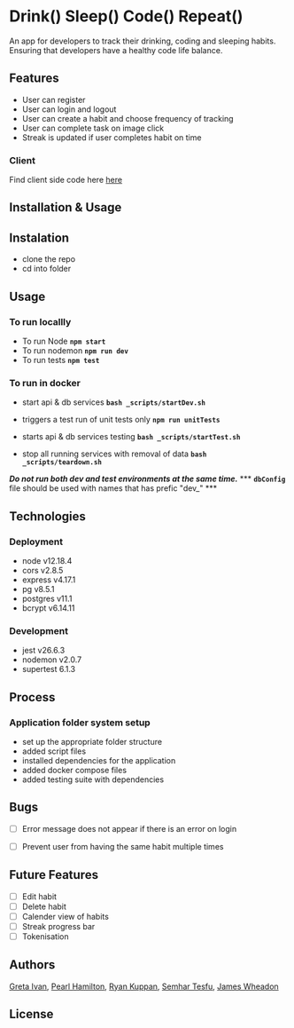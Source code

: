 # Drink() Sleep() Code() Repeat()
An app for developers to track their drinking, coding and sleeping habits. Ensuring that developers have a healthy code life balance. 

## Features 
+ User can register 
+ User can login and logout
+ User can create a habit and choose frequency of tracking
+ User can complete task on image click 
+ Streak is updated if user completes habit on time

### Client 
Find client side code here [here](https://github.com/gretaivan/habit-tracker-client)

## Installation & Usage 
## Instalation 
+ clone the repo
+ cd into folder

## Usage
### To run locallly
+ To run Node
**`npm start`**
+ To run nodemon
**`npm run dev`**
+ To run tests
**`npm test`**


### To run in docker
+  start api & db services
**`bash _scripts/startDev.sh`**
 
+ triggers a test run of unit tests only
**`npm run unitTests`** 
  
+ starts api & db services testing
**`bash _scripts/startTest.sh`**

+ stop all running services with removal of data
**`bash _scripts/teardown.sh`**


***Do not run both dev and test environments at the same time.***
*** **`dbConfig`** file should be used with names that has prefic "dev_" ***

## Technologies
### Deployment

+ node v12.18.4
+ cors v2.8.5
+ express v4.17.1
+ pg v8.5.1
+ postgres v11.1
+ bcrypt v6.14.11

### Development
+ jest v26.6.3
+ nodemon v2.0.7
+ supertest 6.1.3



## Process 
### Application folder system setup
+ set up the appropriate folder structure
+ added script files 
+ installed dependencies for the application
+ added docker compose files
+ added testing suite with dependencies



## Bugs
- [ ] Error message does not appear if there is an error on login 
- [ ] Prevent user from having the same habit multiple times 

 
## Future Features 
- [ ] Edit habit
- [ ] Delete habit
- [ ] Calender view of habits 
- [ ] Streak progress bar 
- [ ] Tokenisation 

## Authors 
[Greta Ivan](https://github.com/gretaivan),
[Pearl Hamilton](https://github.com/pearlhamilton),
[Ryan Kuppan](https://github.com/RKuppan97),
[Semhar Tesfu](https://github.com/Sem-the-dev),
[James Wheadon](https://github.com/JamesWheadon)

## License 
